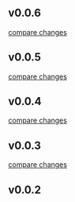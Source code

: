 
## v0.0.6

[compare changes](https://undefined/undefined/compare/v0.0.5...v0.0.6)

## v0.0.5

[compare changes](https://undefined/undefined/compare/v0.0.4...v0.0.5)

## v0.0.4

[compare changes](https://undefined/undefined/compare/v0.0.3...v0.0.4)

## v0.0.3

[compare changes](https://undefined/undefined/compare/v0.0.2...v0.0.3)

## v0.0.2

